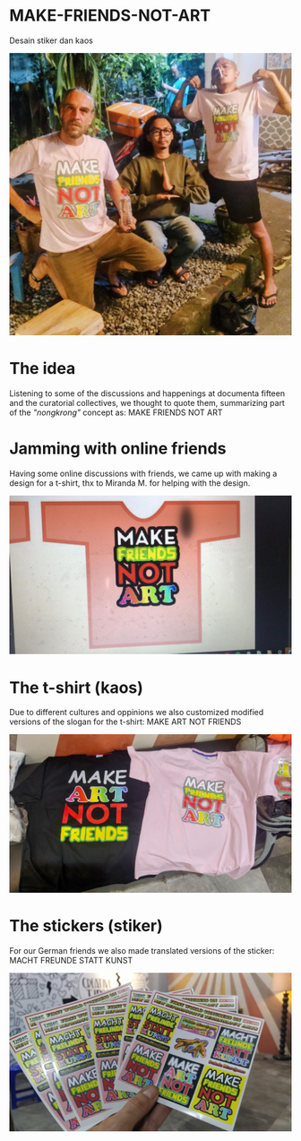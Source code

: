 # MAKE-FRIENDS-NOT-ART
Desain stiker dan kaos

![](photos/MAKE-FRIENDS-NOT-ART_locals.jpg)

# The idea

Listening to some of the discussions and happenings at documenta fifteen and the curatorial collectives, we thought to quote them, summarizing part of the *"nongkrong"* concept as: MAKE FRIENDS NOT ART

# Jamming with online friends

Having some online discussions with friends, we came up with making a design for a t-shirt, thx to Miranda M. for helping with the design.

![](photos/t-shirt_draft_screenshot.jpg)

# The t-shirt (kaos)

Due to different cultures and oppinions we also customized modified versions of the slogan for the t-shirt: MAKE ART NOT FRIENDS

![](photos/kaos_fresh_Printed.jpg)

# The stickers (stiker)

For our German friends we also made translated versions of the sticker: MACHT FREUNDE STATT KUNST

![](photos/stikers_fresh_Printed.jpg)
